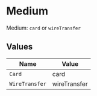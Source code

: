 # Medium

Medium: `card` or `wireTransfer`


## Values

| Name           | Value          |
| -------------- | -------------- |
| `Card`         | card           |
| `WireTransfer` | wireTransfer   |